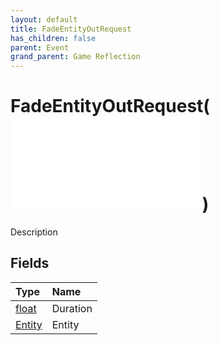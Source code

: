 ```yaml
---
layout: default
title: FadeEntityOutRequest
has_children: false
parent: Event
grand_parent: Game Reflection
---
```

# FadeEntityOutRequest( ![ EntityEventBase ](/game-reflection/events/entity_event_base.md) )
Description 

## Fields
| Type | Name |
|:-------------|:--------------|
| [float](/game-reflection/components/float.md) | Duration |
| [Entity](/game-reflection/classes/entity.md) | Entity |
